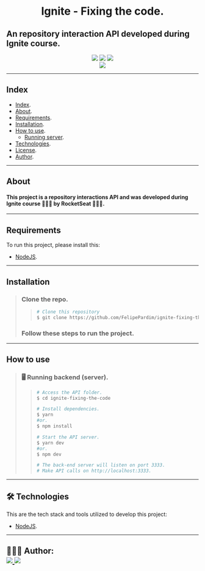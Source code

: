 <h1 align="center">
    Ignite - Fixing the code.
</h1>

## An repository interaction API developed during Ignite course.

<p align="center">
	<img src="https://img.shields.io/github/stars/FelipePardim/ignite-fixing-the-code" />
    <img src="https://img.shields.io/github/forks/FelipePardim/ignite-fixing-the-code" />
    <img src="https://img.shields.io/github/issues/FelipePardim/ignite-fixing-the-code" />
    <br>
    <img src="https://img.shields.io/badge/Node.JS-grey?logo=node.js" />
</p>

---

## Index
- [Index](#index).
- [About](#about).
- [Requirements](#requirements).
- [Installation](#installation).
- [How to use](#how-to-use).
    - [Running server](#running-server).
- [Technologies](#technologies).
- [License](#license).
- [Author](#author).
---


## About
#### This project is a repository interactions API and was developed during Ignite course 👨🏽‍🚀 by RocketSeat 🚀💺💜.

---

## Requirements

To run this project, please install this:

- [NodeJS](https://nodejs.org/en/).

---

## Installation
> ### Clone the repo.
>>   ```bash
>>  # Clone this repository
>>  $ git clone https://github.com/FelipePardim/ignite-fixing-the-code
>>   ```
> ### Follow these steps to run the project.

---

## How to use
><h3 id="running-server">
>   🖥️ Running backend (server).
></h3>
>
>> ```bash
>># Access the API folder.
>> $ cd ignite-fixing-the-code
>>
>># Install dependencies.
>>$ yarn
>>#or.
>>$ npm install
>>
>># Start the API server.
>>$ yarn dev
>>#or.
>>$ npm dev
>>
>># The back-end server will listen on port 3333.
>># Make API calls on http://localhost:3333.
>>```
>
---

<h2 id="technologies">
    🛠 Technologies
</h2>

This are the tech stack and tools utilized to develop this project:

- [NodeJS](https://nodejs.org/en/).

---

<h2 id="author">
    👨🏽‍💻 Author:
    <div>
        <a href="https://github.com/FelipePardim" margin="10px">
            <img src="https://img.shields.io/badge/GitHub-FelipePardim-6f42c1?logo=github"/>
        </a>
        <a alt="Felipe Pardim" href="https://www.linkedin.com/in/felipe-pardim">
            <img src="https://img.shields.io/badge/LinkedIn-Felipe%20Pardim-blue?logo=linkedin"/>
        </a>
    </div>
</h2>
